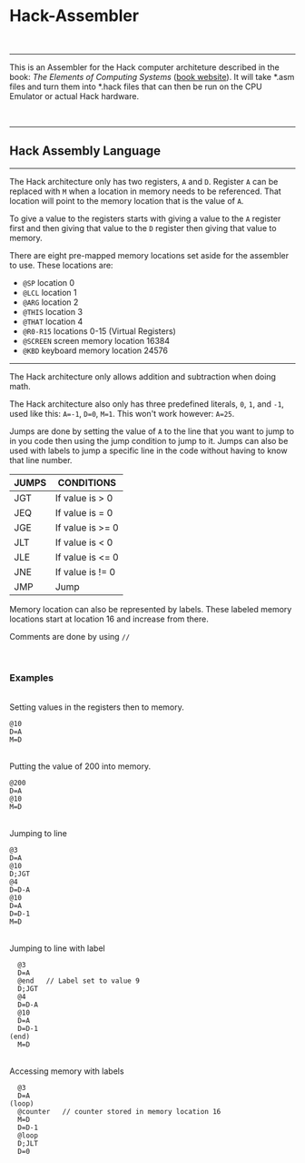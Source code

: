 # Hack-Assembler

<br />

---

This is an Assembler for the Hack computer architeture described in the book: *The Elements of Computing Systems* ([book website](http://www.nand2tetris.org)). It will take *.asm files and turn them into *.hack files that can then be run on the CPU Emulator or actual Hack hardware.

<br />

---

## Hack Assembly Language

---

The Hack architecture only has two registers, `A` and `D`. Register `A` can be replaced with `M` when a location in memory needs to be referenced. That location will point to the memory location that is the value of `A`.

To give a value to the registers starts with giving a value to the `A` register first and then giving that value to the `D` register then giving that value to memory.

There are eight pre-mapped memory locations set aside for the assembler to use. These locations are: 

- `@SP` location 0
- `@LCL` location 1
- `@ARG` location 2
- `@THIS` location 3
- `@THAT` location 4
- `@R0-R15` locations 0-15 (Virtual Registers)
- `@SCREEN` screen memory location 16384
- `@KBD` keyboard memory location 24576

---

The Hack architecture only allows addition and subtraction when doing math.

The Hack architecture also only has three predefined literals, `0`, `1`, and `-1`, used like this: `A=-1`, `D=0`, `M=1`. This won't work however: `A=25`.

Jumps are done by setting the value of `A` to the line that you want to jump to in you code then using the jump condition to jump to it. Jumps can also be used with labels to jump a specific line in the code without having to know that line number.
<br />

| JUMPS |    CONDITIONS    |
| ----- | ---------------- |
|  JGT  | If value is > 0  |
|  JEQ  | If value is = 0  |
|  JGE  | If value is >= 0 |
|  JLT  | If value is < 0  |
|  JLE  | If value is <= 0 |
|  JNE  | If value is != 0 |
|  JMP  |      Jump        |

Memory location can also be represented by labels. These labeled memory locations start at location 16 and increase from there.

Comments are done by using `//`

<br />

### Examples

<br />
Setting values in the registers then to memory.

```assembly
@10
D=A
M=D
```
<br/>
Putting the value of 200 into memory.

```assembly
@200
D=A
@10
M=D
```

<br />
Jumping to line

```assembly
@3
D=A
@10
D;JGT
@4
D=D-A
@10
D=A
D=D-1
M=D
```

<br />
Jumping to line with label

```assembly
  @3
  D=A
  @end   // Label set to value 9
  D;JGT
  @4
  D=D-A
  @10
  D=A
  D=D-1
(end)
  M=D
```

<br />
Accessing memory with labels

```assembly
  @3
  D=A
(loop)
  @counter   // counter stored in memory location 16
  M=D
  D=D-1
  @loop
  D;JLT
  D=0
```